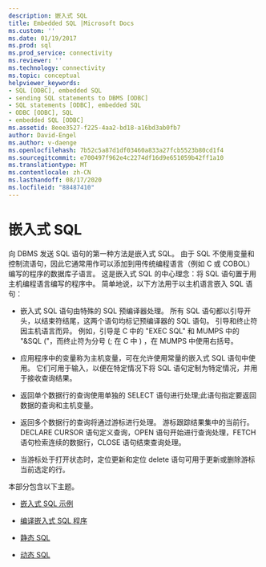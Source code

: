 ```yaml
---
description: 嵌入式 SQL
title: Embedded SQL |Microsoft Docs
ms.custom: ''
ms.date: 01/19/2017
ms.prod: sql
ms.prod_service: connectivity
ms.reviewer: ''
ms.technology: connectivity
ms.topic: conceptual
helpviewer_keywords:
- SQL [ODBC], embedded SQL
- sending SQL statements to DBMS [ODBC]
- SQL statements [ODBC], embedded SQL
- ODBC [ODBC], SQL
- embedded SQL [ODBC]
ms.assetid: 8eee3527-f225-4aa2-bd18-a16bd3ab0fb7
author: David-Engel
ms.author: v-daenge
ms.openlocfilehash: 7b52c5a87d1df03460a833a27fcb5523b80cd1f4
ms.sourcegitcommit: e700497f962e4c2274df16d9e651059b42ff1a10
ms.translationtype: MT
ms.contentlocale: zh-CN
ms.lasthandoff: 08/17/2020
ms.locfileid: "88487410"
---
```

# <a name="embedded-sql"></a>嵌入式 SQL
向 DBMS 发送 SQL 语句的第一种方法是嵌入式 SQL。 由于 SQL 不使用变量和控制流语句，因此它通常用作可以添加到用传统编程语言（例如 C 或 COBOL）编写的程序的数据库子语言。 这是嵌入式 SQL 的中心理念：将 SQL 语句置于用主机编程语言编写的程序中。 简单地说，以下方法用于以主机语言嵌入 SQL 语句：  
  
-   嵌入式 SQL 语句由特殊的 SQL 预编译器处理。 所有 SQL 语句都以引导开头，以结束符结尾，这两个语句均标记预编译器的 SQL 语句。 引导和终止符因主机语言而异。 例如，引导是 C 中的 "EXEC SQL" 和 MUMPS 中的 "&SQL ("，而终止符为分号 (; 在 C 中 ) ，在 MUMPS 中使用右括号。  
  
-   应用程序中的变量称为主机变量，可在允许使用常量的嵌入式 SQL 语句中使用。 它们可用于输入，以便在特定情况下将 SQL 语句定制为特定情况，并用于接收查询结果。  
  
-   返回单个数据行的查询使用单独的 SELECT 语句进行处理;此语句指定要返回数据的查询和主机变量。  
  
-   返回多个数据行的查询将通过游标进行处理。 游标跟踪结果集中的当前行。 DECLARE CURSOR 语句定义查询，OPEN 语句开始进行查询处理，FETCH 语句检索连续的数据行，CLOSE 语句结束查询处理。  
  
-   当游标处于打开状态时，定位更新和定位 delete 语句可用于更新或删除游标当前选定的行。  
  
 本部分包含以下主题。  
  
-   [嵌入式 SQL 示例](../../odbc/reference/embedded-sql-example.md)  
  
-   [编译嵌入式 SQL 程序](../../odbc/reference/compiling-an-embedded-sql-program.md)  
  
-   [静态 SQL](../../odbc/reference/static-sql.md)  
  
-   [动态 SQL](../../odbc/reference/dynamic-sql.md)

